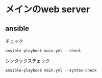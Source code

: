 # メインのweb server

## ansible

チェック

```
ansible-playbook main.yml --check
```

シンタックスチェック

```
ansible-playbook main.yml --syntax-check

```


